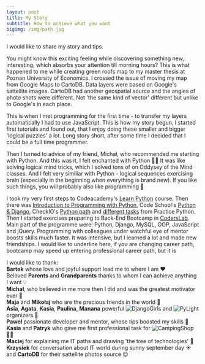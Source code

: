 ```yaml
---
layout: post
title: My Story
subtitle: How to achieve what you want
bigimg: /img/path.jpg
---
```


I would like to share my story and tips.

You might know this exciting feeling while discovering something new, interesting, which absorbs your attention till morning hours? This is what happened to me while creating green roofs map to my master thesis at Poznan University of Economics. I crossed the issue of moving my map from Google Maps to CartoDB. Data layers were based on Google's sattellite images. CartoDB had another geospatial source and the angles of photo shots were different. Not 'the same kind of vector' different but unlike to Google's in each place. 

This is when I met programming for the first time - to transfer my layers automatically I had to use JavaScript. This is how my story begun, I started first tutorials and found out, that I  enjoy doing these smaller and bigger 'logical puzzles' a lot. Long story short, after some time I decided that I could be a full time programmer. 


Then I turned to advice of my friend, Michał, who recommended me starting with Python. And this was it, I felt enchanted with Python 🐍😄 It was like solving logical mind tricks, which I solved tons of on Oddysey of the Mind classes. And I felt very similiar with Python - logical sequences exercising brain (especially in the beginning when everything is brand new). If you like such things, you will probably also like programming 🙂

I took my very first steps to Codeacademy's [Learn Python](https://www.codecademy.com/learn/learn-python) course. Then there was [Introduction to Programming with Python](https://mva.microsoft.com/en-us/training-courses/introduction-to-programming-with-python-8360?l=lqhuMxFz_8904984382), Code School's [Python & Django](https://www.codeschool.com/learn/python), CheckIO's [Python path](https://checkio.org/) and [different tasks](http://www.practicepython.org/) from Practice Python. Then I started exercises preparing to Back-End Bootcamp in [CodersLab](https://coderslab.pl/pl). Main part of the programme were: Python, Django, MySQL, OOP, JavaScript and jQuery. Programming with colleagues under watchful eye of mentor boosts skills much faster. It was intensive, but I learned a lot and made new friendships. I would like to underline here, if you are changing career path, bootcamp may speed up entering professional career path, but it is 



I would like to thank:  
  **Bartek** whose love and joyful support lead me to where I am ❤️  
  Beloved **Parents** and **Grandparents** thanks to whom I can achieve anything I want 💡  
  **Michał**, who believed in me more then I did and was the greatest motivator ever 🚀  
  **Maja** and **Mikołaj** who are the precious friends in the world 💎  
  **Asia**, **Agata**, **Kasia**, **Paulina**, **Manana** powerful ![DjangoGirls](https://www.facebook.com/DjangoGirlsWarsaw/) and ![PyLight](https://www.facebook.com/pylightmeetup/) organizers 💪  
  **Paweł** passionate developer and mentor, whose tips boosted my skills 💪  
  **Kasia** and **Patryk** who gave me first professional task for ![CampingShop](https://www.campingshop.pl/) 👩‍💻  
  **Maciej** for explaining me IT paths and drawing 'the tree of technologies' 🌳  
  **Krzysiek** for conversation about IT world during sunny september day ☀️   
  and **CartoDB** for their sattellite photos source 😉  
